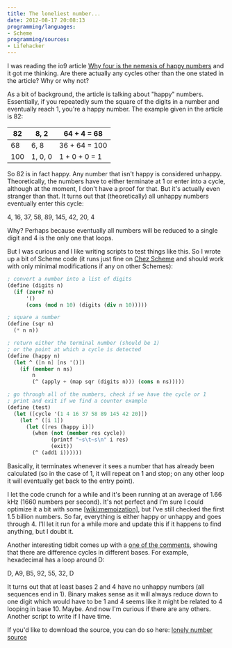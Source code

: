 ```yaml
---
title: The loneliest number...
date: 2012-08-17 20:08:13
programming/languages:
- Scheme
programming/sources:
- Lifehacker
---
```

I was reading the io9 article <a title="Why four is the nemesis of happy numbers" href="http://io9.com/5934819/why-four-is-the-nemesis-of-happy-numbers">Why four is the nemesis of happy numbers</a> and it got me thinking. Are there actually any cycles other than the one stated in the article? Why or why not?

<!--more-->

As a bit of background, the article is talking about "happy" numbers. Essentially, if you repeatedly sum the square of the digits in a number and eventually reach 1, you're a happy number. The example given in the article is 82:


| 82  |  8, 2   |  64 + 4 = 68  |
|-----|---------|---------------|
| 68  |  6, 8   | 36 + 64 = 100 |
| 100 | 1, 0, 0 | 1 + 0 + 0 = 1 |


So 82 is in fact happy. Any number that isn't happy is considered unhappy. Theoretically, the numbers have to either terminate at 1 or enter into a cycle, although at the moment, I don't have a proof for that. But it's actually even stranger than that. It turns out that (theoretically) all unhappy numbers eventually enter this cycle:

4, 16, 37, 58, 89, 145, 42, 20, 4

Why? Perhaps because eventually all numbers will be reduced to a single digit and 4 is the only one that loops.

But I was curious and I like writing scripts to test things like this. So I wrote up a bit of Scheme code (it runs just fine on <a title="(chez (chez scheme))" href="http://www.scheme.com/">Chez Scheme</a> and should work with only minimal modifications if any on other Schemes):

```scheme
; convert a number into a list of digits
(define (digits n)
  (if (zero? n)
      '()
      (cons (mod n 10) (digits (div n 10)))))

; square a number
(define (sqr n)
  (* n n))

; return either the terminal number (should be 1)
; or the point at which a cycle is detected
(define (happy n)
  (let ^ ([n n] [ns '()])
    (if (member n ns)
        n
        (^ (apply + (map sqr (digits n))) (cons n ns)))))

; go through all of the numbers, check if we have the cycle or 1
; print and exit if we find a counter example
(define (test)
  (let ([cycle '(1 4 16 37 58 89 145 42 20)])
    (let ^ ([i 1])
      (let ([res (happy i)])
        (when (not (member res cycle))
              (printf "~s\t~s\n" i res)
              (exit))
        (^ (add1 i))))))
```

Basically, it terminates whenever it sees a number that has already been calculated (so in the case of 1, it will repeat on 1 and stop; on any other loop it will eventually get back to the entry point).

I let the code crunch for a while and it's been running at an average of 1.66 kHz (1660 numbers per second). It's not perfect and I'm sure I could optimize it a bit with some [[wiki:memoization]](), but I've still checked the first 1.5 billion numbers. So far, everything is either happy or unhappy and goes through 4. I'll let it run for a while more and update this if it happens to find anything, but I doubt it.

Another interesting tidbit comes up with a <a href="http://io9.com/5934819/why-four-is-the-nemesis-of-happy-numbers?comment=51954505" title="io9 Comment">one of the comments</a>, showing that there are difference cycles in different bases. For example, hexadecimal has a loop around D:

D, A9, B5, 92, 55, 32, D

It turns out that at least bases 2 and 4 have no unhappy numbers (all sequences end in 1). Binary makes sense as it will always reduce down to one digit which would have to be 1 and 4 seems like it might be related to 4 looping in base 10. Maybe. And now I'm curious if there are any others. Another script to write if I have time.

If you'd like to download the source, you can do so here: <a href="https://github.com/jpverkamp/small-projects/blob/master/blog/lonely-number.ss">lonely number source</a>